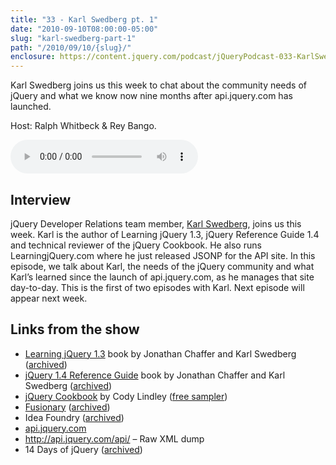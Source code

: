 ```yaml
---
title: "33 - Karl Swedberg pt. 1"
date: "2010-09-10T08:00:00-05:00"
slug: "karl-swedberg-part-1"
path: "/2010/09/10/{slug}/"
enclosure: https://content.jquery.com/podcast/jQueryPodcast-033-KarlSwedbergpt1.mp3
---
```

Karl Swedberg joins us this week to chat about the community needs of jQuery and what we know now nine months after api.jquery.com has launched.

Host: Ralph Whitbeck &amp; Rey Bango.

<audio src="https://content.jquery.com/podcast/jQueryPodcast-033-KarlSwedbergpt1.mp3" controls=""></audio>

## Interview

jQuery Developer Relations team member, [Karl Swedberg](https://karlswedberg.com/), joins us this week.  Karl is the author of Learning jQuery 1.3, jQuery Reference Guide 1.4 and technical reviewer of the jQuery Cookbook.  He also runs LearningjQuery.com where he just released JSONP for the API site.  In this episode, we talk about Karl, the needs of the jQuery community and what Karl’s learned since the launch of api.jquery.com, as he manages that site day-to-day.  This is the first of two episodes with Karl.  Next episode will appear next week.

## Links from the show

* [Learning jQuery 1.3](https://uk.bookshop.org/p/books/learning-jquery-1-3-jonathan-chaffer/2510556?ean=9781847196705) book by Jonathan Chaffer and Karl Swedberg ([archived](http://web.archive.org/web/20120929140553/http://www.packtpub.com/learning-jquery-1.3/book))
* [jQuery 1.4 Reference Guide](https://uk.bookshop.org/p/books/jquery-1-4-reference-guide-jonathan-chaffer/1190551?ean=9781849510042) book by Jonathan Chaffer and Karl Swedberg ([archived](http://web.archive.org/web/20120918215426/http://www.packtpub.com/jquery-1-4-reference-guide/book))
* [jQuery Cookbook](http://shop.oreilly.com/product/9780596159788.do) by Cody Lindley ([free sampler](http://cdn.oreilly.com/oreilly/booksamplers/4_jQuery_Sampler.pdf))
* [Fusionary](https://fusionary.com/blog/) ([archived](http://web.archive.org/web/20111003154844/http://fusionary.com/))
* Idea Foundry ([archived](http://web.archive.org/web/20121028055239/http://ideafoundry.info/))
* [api.jquery.com](http://api.jquery.com/)
* <http://api.jquery.com/api/> – Raw XML dump
* 14 Days of jQuery ([archived](http://web.archive.org/web/20100330020016/http://jquery14.com/))

